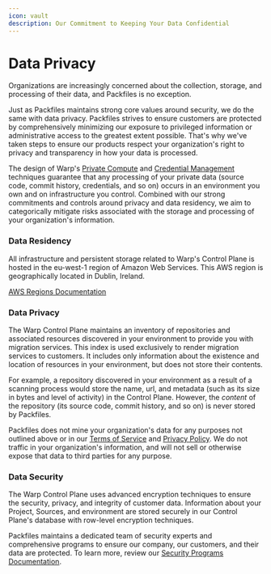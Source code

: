 ```yaml
---
icon: vault
description: Our Commitment to Keeping Your Data Confidential
---
```


# Data Privacy

Organizations are increasingly concerned about the collection, storage, and processing of their data, and Packfiles is no exception.

Just as Packfiles maintains strong core values around security, we do the same with data privacy. Packfiles strives to ensure customers are protected by comprehensively minimizing our exposure to privileged information or administrative access to the greatest extent possible. That's why we've taken steps to ensure our products respect your organization's right to privacy and transparency in how your data is processed.

The design of Warp's [Private Compute](warp-security-model.md) and [Credential Management](credential-management.md) techniques guarantee that any processing of your private data (source code, commit history, credentials, and so on) occurs in an environment you own and on infrastructure you control. Combined with our strong commitments and controls around privacy and data residency, we aim to categorically mitigate risks associated with the storage and processing of your organization's information.&#x20;

### Data Residency

All infrastructure and persistent storage related to Warp's Control Plane is hosted in the eu-west-1 region of Amazon Web Services. This AWS region is geographically located in Dublin, Ireland.

[AWS Regions Documentation](https://docs.aws.amazon.com/AWSEC2/latest/UserGuide/using-regions-availability-zones.html)

### Data Privacy

The Warp Control Plane maintains an inventory of repositories and associated resources discovered in your environment to provide you with migration services. This index is used exclusively to render migration services to customers. It includes only information about the existence and location of resources in your environment, but does not store their contents.&#x20;

For example, a repository discovered in your environment as a result of a scanning process would store the name, url, and metadata (such as its size in bytes and level of activity) in the Control Plane. However, the _content_ of the repository (its source code, commit history, and so on) is never stored by Packfiles.&#x20;

Packfiles does not mine your organization's data for any purposes not outlined above or in our [Terms of Service](https://pack.fm/warp/tos) and [Privacy Policy](https://pack.fm/warp/privacy). We do not traffic in your organization's information, and will not sell or otherwise expose that data to third parties for any purpose.

### Data Security&#x20;

The Warp Control Plane uses advanced encryption techniques to ensure the security, privacy, and integrity of customer data. Information about your Project, Sources, and environment are stored securely in our Control Plane's database with row-level encryption techniques.

Packfiles maintains a dedicated team of security experts and comprehensive programs to ensure our company, our customers, and their data are protected. To learn more, review our [Security Programs Documentation](../packfiles.md#programs).

